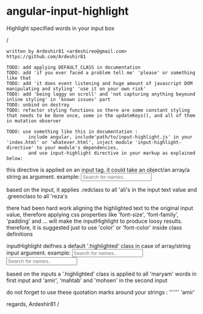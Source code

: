 # angular-input-highlight
Highlight specified words in your input box

/  
  
  	written by Ardeshir81 <ardeshireo@gmail.com> https://github.com/Ardeshir81
  
  	TODO: add applying DEFAULT_CLASS in documentation
  	TODO: add 'if you ever faced a problem tell me' 'please' or something like that
  	TODO: add 'it does event listening and huge amount of javascript DOM manipulating and styling' 'use it on your own risk'
  	TODO: add 'being laggy on scroll' and 'not capturing anything beyound inline styling' in 'known issues' part
  	TODO: unbind on destroy
  	TODO: refactor styling functions so there are some constant styling that needs to be done once, some in the updateKeys(), and all of them in mutation observer
  
  	TODO: use something like this in documentation :
  			include angular, include'path/to/input-highlight.js' in your 'index.html' or 'whatever.html', inject module 'input-highlight-directive' to your module's dependencies,
  			and use input-highlight directive in your markup as explained below:
  
   this directive is applied on an input tag. it could take an object/an array/a string as argument.
   example:
            <input id="myInputTableSearch" placeholder="Search for names.." type="text"
 input-highlight="{'ali': 'redclass','reza': 'greenclass'}">
  
   based on the input, it applies .redclass to all 'ali's in the input text value and .greenclass to all 'reza's
  
   there had been hard work aligning the highlighted text to the original input value, therefore applying css
   properties like 'font-size', 'font-family', 'padding' and ... will make the inputHighlight to produce loosy
   results. therefore, it is suggested just to use 'color' or 'font-color' inside class definitions
  
   inputHighlight deifnes a default '.highlighted' class in case of array/string input argument.
   example:
            <input id="myInputTableSearch" placeholder="Search for names.." title="Type in a name" type="text"
 input-highlight="'maryam'">
            <input id="myInputTableSearch" placeholder="Search for names.." title="Type in a name" type="text"
 input-highlight="['amir','mahtab','mohsen']">
  
   based on the inputs a '.highlighted' class is applied to all 'maryam' words in first input and 'amir',
   'mahtab' and 'mohsen' in the second input
  
   do not forget to use these quotation marks around your strings : '''''' 'amir'
  
   regards, Ardeshir81
  /
